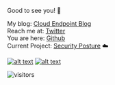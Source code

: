 Good to see you! :mage:                                                                                            

My blog: [Cloud Endpoint Blog](https://simonhakansson.com)  
Reach me at: [Twitter](https://twitter.com/0fflineDocs)   
You are here: [Github](https://github.com/0fflinedocs)       
Current Project: [Security Posture](https://github.com/0fflinedocs/Powershell/projects/1) :cloud:  

<!-- Please don't remove this: Grab your social icons from https://github.com/carlsednaoui/gitsocial -->

<!-- display the social media buttons in your README -->

[![alt text][1.1]][1]
[![alt text][6.1]][6]


<!-- links to social media icons -->
<!-- no need to change these -->

<!-- icons with padding -->

[1.1]: http://i.imgur.com/tXSoThF.png (Twitter Profile)
[6.1]: http://i.imgur.com/0o48UoR.png (Github Profile)

<!-- links to your social media accounts -->
<!-- update these accordingly -->

[1]: http://www.twitter.com/0fflineDocs
[6]: http://www.github.com/0fflineDocs

<!-- Please don't remove this: Grab your social icons from https://github.com/carlsednaoui/gitsocial -->
  
![visitors](https://visitor-badge.laobi.icu/badge?page_id=0fflineDocs.0fflineDocs)

<!--
**0fflinedocs//0fflinedocs** is a ✨ _special_ ✨ repository because its `README.md` (this file) appears on your GitHub profile.
--!>

